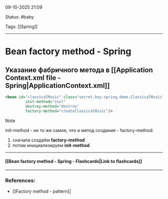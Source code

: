 
09-10-2025 21:09

Status: #baby 

Tags: [[Spring]]

---
# Bean factory method - Spring




## Указание фабричного метода в [[Application Context.xml file - Spring|ApplicationContext.xml]]

```xml
<bean id="classicalMusic" class="secret.boy.spring.demo.ClassicalMusic"   
		 init-method="init"  
	     destroy-method="destroy"  
         factory-method="createClassicalMusic"/>
```

> [!note] 
> init-method - не то же самое, что и метод создания - factory-method:
> 1. сначала создаём **factory-method**
> 2. потом инициализируем **init-method**

----
#### [[Bean factory method - Spring - Flashcards|Link to flashcards]]



---
### References:

- [[Factory method - pattern]]